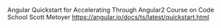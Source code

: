 Angular Quickstart for Accelerating Through Angular2 Course on Code School
Scott Metoyer
https://angular.io/docs/ts/latest/quickstart.html
